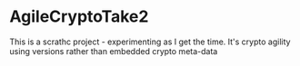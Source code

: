 # AgileCryptoTake2

This is a scrathc project - experimenting as I get the time. It's crypto agility using versions rather than embedded crypto meta-data
